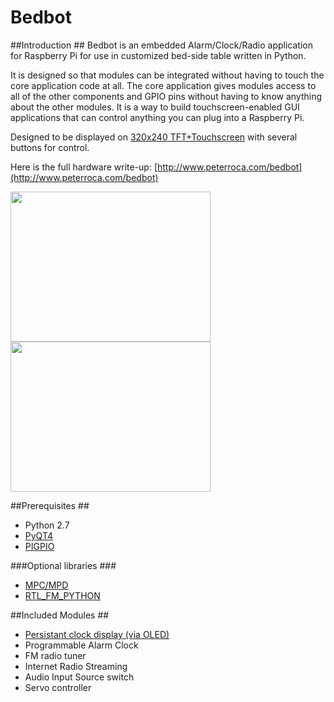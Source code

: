 # Bedbot #

##Introduction ##
Bedbot is an embedded Alarm/Clock/Radio application for Raspberry Pi for use in customized bed-side table written in Python.  

It is designed so that modules can be integrated without having to touch the core application code at all.  The core application gives modules access to all of the other components and GPIO pins without having to know anything about the other modules.  It is a way to build touchscreen-enabled GUI applications that can control anything you can plug into a Raspberry Pi.

Designed to be displayed on [320x240 TFT+Touchscreen](https://www.adafruit.com/products/1601) with several buttons for control.

Here is the full hardware write-up:  [http://www.peterroca.com/bedbot](http://www.peterroca.com/bedbot)

<img src="http://peterroca.com/bedbot/assets/img/main.jpg" width="320" height="240" />

<img src="http://peterroca.com/bedbot/assets/img/topCloseupOpen.jpg" width="320" height="240" />


##Prerequisites ##

* Python 2.7
* [PyQT4](http://www.riverbankcomputing.com/software/pyqt/download)
* [PIGPIO](http://abyz.co.uk/rpi/pigpio/)

###Optional libraries ###
* [MPC/MPD](http://www.musicpd.org/clients/mpc/)
* [RTL_FM_PYTHON](https://github.com/th0ma5w/rtl_fm_python)


##Included Modules ##
* [Persistant clock display (via OLED)](Modules/OLED.py)
* Programmable Alarm Clock
* FM radio tuner
* Internet Radio Streaming
* Audio Input Source switch
* Servo controller

